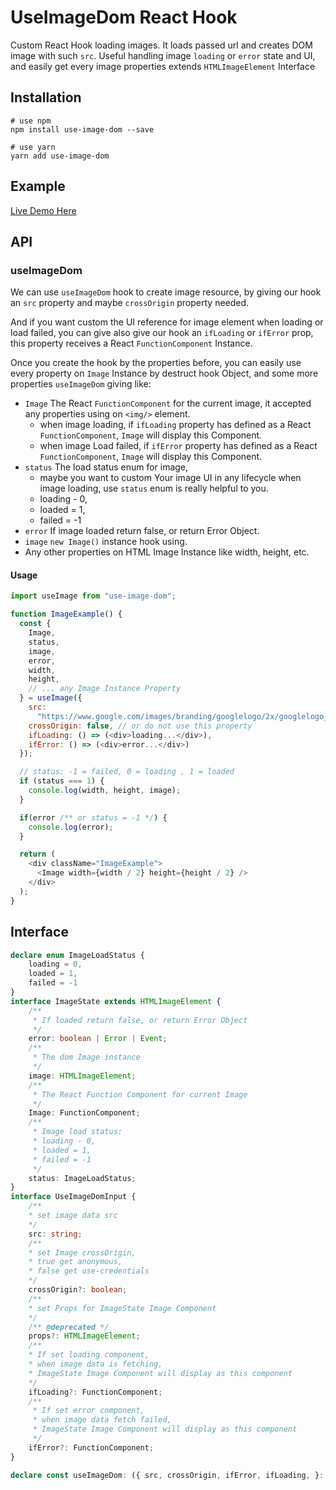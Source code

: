 # UseImageDom React Hook

Custom React Hook loading images. It loads passed url and creates DOM image with such `src`.
Useful handling image `loading` or `error` state and UI, and easily get every image properties extends `HTMLImageElement` Interface

## Installation
```shell script
# use npm
npm install use-image-dom --save

# use yarn
yarn add use-image-dom
```

## Example
[Live Demo Here](https://codesandbox.io/s/recursing-pond-kcsh5)

## API
### useImageDom
We can use `useImageDom` hook to create image resource, by giving our hook an `src` property and maybe `crossOrigin` property needed.

And if you want custom the UI reference for image element when loading or load failed, you can give also give our hook an `ifLoading` or `ifError` prop, this property receives a React `FunctionComponent` Instance.

Once you create the hook by the properties before, you can easily use every property on `Image` Instance by destruct hook Object, and some more properties `useImageDom` giving like:
- `Image` The React `FunctionComponent` for the current image, it accepted any properties using on `<img/>` element.
    - when image loading, if `ifLoading` property has defined as a React `FunctionComponent`, `Image` will display this Component.
    - when image Load failed, if `ifError` property has defined as a React `FunctionComponent`, `Image` will display this Component.
- `status` The load status enum for image,
    - maybe you want to custom Your image UI in any lifecycle when image loading, use `status` enum is really helpful to you.
    - loading - 0,
    - loaded = 1,
    - failed = -1
- `error` If image loaded return false, or return Error Object.
- `image` `new Image()` instance hook using.
- Any other properties on HTML Image Instance like width, height, etc.

#### Usage
````javascript
import useImage from "use-image-dom";

function ImageExample() {
  const { 
    Image, 
    status, 
    image,
    error,
    width, 
    height, 
    // ... any Image Instance Property
  } = useImage({
    src:
      "https://www.google.com/images/branding/googlelogo/2x/googlelogo_color_272x92dp.png",
    crossOrigin: false, // or do not use this property
    ifLoading: () => (<div>loading...</div>),
    ifError: () => (<div>error...</div>)
  });

  // status: -1 = failed, 0 = loading , 1 = loaded
  if (status === 1) {
    console.log(width, height, image);
  }

  if(error /** or status = -1 */) {
    console.log(error);
  }

  return (
    <div className="ImageExample">
      <Image width={width / 2} height={height / 2} />
    </div>
  );
}
````

## Interface
``` typescript
declare enum ImageLoadStatus {
    loading = 0,
    loaded = 1,
    failed = -1
}
interface ImageState extends HTMLImageElement {
    /**
     * If loaded return false, or return Error Object
     */
    error: boolean | Error | Event;
    /**
     * The dom Image instance
     */
    image: HTMLImageElement;
    /**
     * The React Function Component for current Image
     */
    Image: FunctionComponent;
    /**
     * Image load status:
     * loading - 0,
     * loaded = 1,
     * failed = -1
     */
    status: ImageLoadStatus;
}
interface UseImageDomInput {
    /**
    * set image data src
    */
    src: string;
    /**
    * set Image crossOrigin,
    * true get anonymous,
    * false get use-credentials
    */
    crossOrigin?: boolean;
    /**
    * set Props for ImageState Image Component
    */
    /** @deprecated */
    props?: HTMLImageElement;
    /**
    * If set loading component,
    * when image data is fetching,
    * ImageState Image Component will display as this component
    */
    ifLoading?: FunctionComponent;
    /**
     * If set error component,
     * when image data fetch failed,
     * ImageState Image Component will display as this component
     */
    ifError?: FunctionComponent;
}

declare const useImageDom: ({ src, crossOrigin, ifError, ifLoading, }: UseImageDomInput) => ImageState;
```
